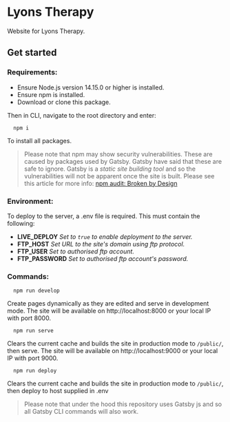 # Lyons Therapy

Website for Lyons Therapy.

## Get started ##

### Requirements: ###

* Ensure Node.js version 14.15.0 or higher is installed.
* Ensure npm is installed.
* Download or clone this package.

Then in CLI, navigate to the root directory and enter:

```
  npm i
```

To install all packages.

> Please note that npm may show security vulnerabilities. These are caused by packages used by Gatsby. Gatsby have said that these are safe to ignore. Gatsby is a _static site building tool_ and so the vulnerabilities will not be apparent once the site is built. Please see this article for more info: [npm audit: Broken by Design](https://overreacted.io/npm-audit-broken-by-design/)

### Environment: ###

To deploy to the server, a .env file is required.
This must contain the following:
* **LIVE_DEPLOY** _Set to `true` to enable deployment to the server._
* **FTP_HOST** _Set URL to the site's domain using ftp protocol._
* **FTP_USER** _Set to authorised ftp account._
* **FTP_PASSWORD** _Set to authorised ftp account's password._

### Commands: ###

```
  npm run develop
```

Create pages dynamically as they are edited and serve in development mode. The site will be available on http://localhost:8000 or your local IP with port 8000.

```
  npm run serve
```

Clears the current cache and builds the site in production mode to `/public/`, then serve. The site will be available on http://localhost:9000 or your local IP with port 9000.

```
  npm run deploy
```

Clears the current cache and builds the site in production mode to `/public/`, then deploy to host supplied in .env

> Please note that under the hood this repository uses Gatsby js and so all Gatsby CLI commands will also work.